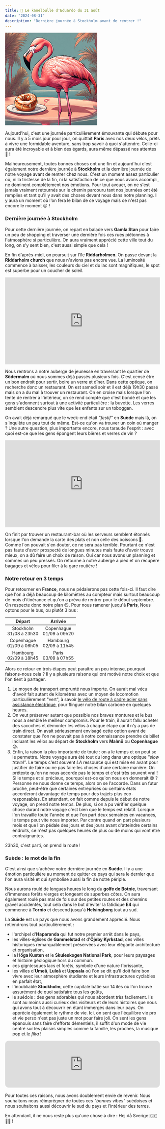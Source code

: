 ```yaml
---
title: 🥮 Le kanelbulle d'Eduardo du 31 août
date: "2024-08-31"
description: "Dernière journée à Stockholm avant de rentrer !"
---
```


![Kanelbullar d'Eduardo](../kanelbullar_eduardo.png)

Aujourd'hui, c'est une journée particulièrement émouvante qui débute pour nous. Il y a 5 mois jour pour jour, on quittait **Paris** avec nos deux vélos, prêts à vivre une formidable aventure, sans trop savoir à quoi s'attendre. Celle-ci aura été incroyable et à bien des égards, aura même dépassé nos attentes 🤩 !

Malheureusement, toutes bonnes choses ont une fin et aujourd'hui c'est également notre dernière journée à **Stockholm** et la dernière journée de notre voyage avant de rentrer chez nous. C'est un moment assez particulier où, ni la tristesse de la fin, ni la satisfaction de ce que nous avons accompli, ne dominent complètement nos émotions. Pour tout avouer, on ne s'est jamais vraiment retournés sur le chemin parcouru tant nos journées ont été remplies et tant qu'il y avait des choses devant nous dans notre planning. Il y aura un moment où l'on fera le bilan de ce voyage mais ce n'est pas encore le moment 😉 !

### Dernière journée à Stockholm

Pour cette dernière journée, on repart en balade vers **Gamla Stan** pour faire un peu de shopping et traverser une dernière fois ces rues piétonnes à l'atmosphère si particulière. On aura vraiment apprécié cette ville tout du long, on s'y sent bien, c'est aussi simple que cela !

En fin d'après-midi, on poursuit sur l'île **Riddarholmen**. On passe devant la **Riddarholm church** que nous n'avions pas encore vue. La luminosité commence à baisser, les couleurs du ciel et du lac sont magnifiques, le spot est superbe pour un coucher de soleil.

<div style="width: 100%; height: 0; position: relative; padding-bottom: 56%;"><iframe src="https://giphy.com/embed/S67m7E7yH5Wta" style="top: 0; left: 0; width: 100%; height: 100%; position: absolute; border: 0;" allowfullscreen scrolling="no" allow="encrypted-media;" class="giphy-embed"></iframe></div>

Nous rentrons à notre auberge de jeunesse en traversant le quartier de **Södermalm** où nous sommes déjà passés plusieurs fois. C'est censé être un bon endroit pour sortir, boire un verre et dîner. Dans cette optique, on recherche donc un restaurant. On est samedi soir et il est déjà 19h30 passé mais on a du mal à trouver un restaurant. On en croise mais lorsque l'on tente de rentrer à l'intérieur, on se rend compte que c'est bondé et que les gens s'adonnent surtout à une activité particulière : la buvette. Les verres semblent descendre plus vite que les enfants sur un toboggan.

On avait déjà remarqué que le week-end était *"festif"* en **Suède** mais là, on s'inquiète un peu tout de même. Est-ce qu'on va trouver un coin où manger ? Une autre question, plus importante encore, nous taraude l'esprit : avec quoi est-ce que les gens épongent leurs bières et verres de vin ? 

<div style="width: 100%; height: 0; position: relative; padding-bottom: 56%;"><iframe src="https://giphy.com/embed/l0MYRacWiUSxR2JMc" style="top: 0; left: 0; width: 100%; height: 100%; position: absolute; border: 0;" allowfullscreen scrolling="no" allow="encrypted-media;" class="giphy-embed"></iframe></div>

On finit par trouver un restaurant-bar où les serveurs semblent étonnés lorsque l'on demande la carte des plats et non celle des boissons 🤨. Comme l'on pouvait s'en douter, ce ne sera pas terrible. Pourtant ce n'est pas faute d'avoir prospecté de longues minutes mais faute d'avoir trouvé mieux, on a dû faire un choix de raison. Oui car nous avons un planning et sommes un peu pressés. On retourne à notre auberge à pied et on récupère bagages et vélos pour filer à la gare routière !

### Notre retour en 3 temps

Pour retourner en **France**, nous ne pédalerons pas cette fois-ci. Il faut dire que l'on a déjà beaucoup de kilomètres au compteur mais surtout beaucoup de mois d'itinérance et qu'on a prévu de rentrer pour le début septembre. On respecte donc notre plan 😉. Pour nous ramener jusqu'à **Paris**, Nous optons pour le bus, ou plutôt 3 bus :

|           Départ            |           Arrivée           |
| :-------------------------: | :-------------------------: |
| Stockholm<br>31/08 à 23h30  | Copenhague<br>01/09 à 09h20 |
| Copenhague<br>02/09 à 06h05 |  Hambourg<br>02/09 à 11h45  |
|  Hambourg<br>02/09 à 18h45  |   Paris<br>03/09 à 07h55    |

Alors ce retour en trois étapes peut paraître un peu intense, pourquoi faisons-nous cela ? Il y a plusieurs raisons qui ont motivé notre choix et que l'on tient à partager.

1. Le moyen de transport emprunté nous importe. On aurait mal vécu d'avoir fait autant de kilomètres avec un moyen de locomotion particulièrement "vert", à savoir [le vélo de route à cadre acier sans assistance électrique](https://virvolt.fr/blogs/infos/impact-ecologique-environnemental-velo?srsltid=AfmBOorShol6HK_zS_3QYkw2QqvE2LVKDXfdYGPA2xaV5pQHXDw_jfLp), pour flinguer notre bilan carbone en quelques heures.
2. On veut préserver autant que possible nos braves montures et le bus nous a semblé le meilleur compromis. Pour le train, il aurait fallu acheter des sacoches et démonter les vélos à chaque étape car il n'y a pas de train direct. On avait sérieusement envisagé cette option avant de constater que l'on ne pouvait pas à notre connaissance prendre de billet incluant les vélos au départ de **Stockholm** vers **Malmö** ou **Copenhague** 😟.
3. Enfin, la raison la plus importante de toute : on a le temps et on peut se le permettre. Notre voyage aura été tout du long dans une optique _"slow travel"_. Le temps c'est souvent _LA_ ressource qui est mise en avant pour justifier de faire ou ne pas faire les choses d'une certaine manière. On prétexte qu'on ne nous accorde pas le temps et c'est très souvent vrai ! Si le temps et si précieux, pourquoi est-ce qu'on nous en donnerait 😆 ? Personne ne nous donne ce temps, alors on se l'accorde. Dans un futur proche, peut-être que certaines entreprises ou certains états accorderont davantage de temps pour des trajets plus éco-responsables. En attendant, on fait comme depuis le début de notre voyage, on prend notre temps. De plus, si on a pu vérifier quelque chose durant notre voyage c'est bien que le temps est relatif. Lorsque l'on travaille toute l'année et que l'on part deux semaines en vacances, le temps peut vite nous importer. Par contre quand on part plusieurs mois et que l'on pédale des jours et des jours avant d'atteindre certains endroits, ce n'est pas quelques heures de plus ou de moins qui vont être contraignantes.

23h30, c'est parti, on prend la route !

### Suède : le mot de la fin

C'est ainsi que s'achève notre dernière journée en **Suède**. Il y a une émotion particulière au moment de quitter ce pays qui sera le dernier que l'on aura visité et qui symbolise aussi la fin de notre périple.

Nous aurons roulé de longues heures le long du **golfe de Botnie**, traversant d'immenses forêts vierges et longeant de superbes côtes. On aura également roulé pas mal de fois sur des petites routes et des chemins gravel accidentés, tout cela dans le but d'éviter la fatidique **E4** qui commence à **Tornio** et descend jusqu'à **Helsingborg** tout au sud.

La **Suède** est un pays que nous avons grandement apprécié. Nous retiendrons tout particulièrement :
- l'archipel d'**Haparanda** qui fut notre premier arrêt dans le pays,
- les villes-églises de **Gammelstad** et d'**Öjeby Kyrkstad**, ces villes historiques remarquablement préservées avec leur élégante architecture et organisation,
- la **Höga Kusten** et le **Skuleskogen National Park**, pour leurs paysages et histoire géologique hors du commun.
- ces gigntesques lacs et forêts, symbole d'une nature florissante,
- les villes d'**Umeå**, **Luleå** et **Uppsala** où l'on se dit qu'il doit faire bon vivre avec leur atmosphère étudiante et leurs infrastructures cyclables en parfait état,
- l'inoubliable **Stockholm**, cette capitale bâtie sur 14 îles où l'on trouve assurément de quoi satisfaire tous les goûts,
- le suédois : des gens adorables qui nous abordent très facilement. Ils sont au moins aussi curieux des visiteurs et de leurs histoires que nous qui avons tout à découvrir en étant immergés dans leur pays. On apprécie également le rythme de vie. Ici, on sent que l'équilibre vie pro et vie perso n'est pas juste un mot pour faire joli. On sent les gens épanouis sans faire d'efforts démentiels, il suffit d'un mode de vie centré sur les plaisirs simples comme la famille, les proches, la musique pop et le *fika* !

<iframe style="border-radius:12px" src="https://open.spotify.com/embed/track/7xzgJNufqvox5oQQa1dP1O?utm_source=generator" width="100%" height="152" frameBorder="0" allow="autoplay; clipboard-write; encrypted-media; picture-in-picture" loading="lazy"></iframe>

Pour toutes ces raisons, nous avons doublement envie de revenir. Nous souhaitons nous réimprégner de toutes ces *"bonnes vibes"* suédoises et nous souhaitons aussi découvrir le sud du pays et l'intérieur des terres. 

En attendant, il ne nous reste plus qu'une chose à dire : Hej då Sverige 🇸🇪 💛💙 !
